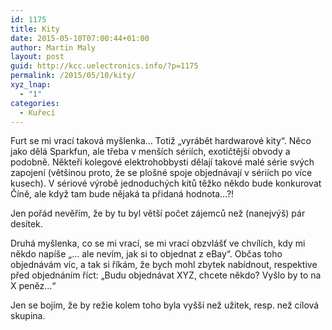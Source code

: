 ```yaml
---
id: 1175
title: Kity
date: 2015-05-10T07:00:44+01:00
author: Martin Maly
layout: post
guid: http://kcc.uelectronics.info/?p=1175
permalink: /2015/05/10/kity/
xyz_lnap:
  - "1"
categories:
  - Kuřecí
---
```

Furt se mi vrací taková myšlenka&#8230; Totiž &#8222;vyrábět hardwarové kity&#8220;. Něco jako dělá Sparkfun, ale třeba v menších sériích, exotičtější obvody a podobně. Někteří kolegové elektrohobbysti dělají takové malé série svých zapojení (většinou proto, že se plošné spoje objednávají v sériích po více kusech). V sériové výrobě jednoduchých kitů těžko někdo bude konkurovat Číně, ale když tam bude nějaká ta přidaná hodnota&#8230;?!

Jen pořád nevěřím, že by tu byl větší počet zájemců než (nanejvýš) pár desítek.

Druhá myšlenka, co se mi vrací, se mi vrací obzvlášť ve chvílích, kdy mi někdo napíše &#8222;&#8230; ale nevím, jak si to objednat z eBay&#8220;. Občas toho objednávám víc, a tak si říkám, že bych mohl zbytek nabídnout, respektive před objednáním říct: &#8222;Budu objednávat XYZ, chcete někdo? Vyšlo by to na X peněz&#8230;&#8220;

Jen se bojím, že by režie kolem toho byla vyšší než užitek, resp. než cílová skupina.